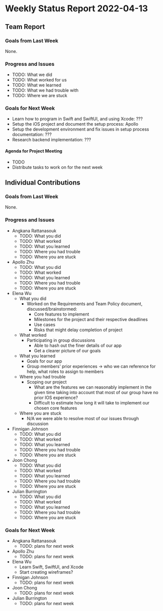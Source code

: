 # Weekly Status Report 2022-04-13

## Team Report

### Goals from Last Week

None.

### Progress and Issues

- TODO: What we did
- TODO: What worked for us
- TODO: What we learned
- TODO: What we had trouble with
- TODO: Where we are stuck

### Goals for Next Week

- Learn how to program in Swift and SwiftUI, and using Xcode: ???
- Setup the iOS project and document the setup process: Apollo
- Setup the development environment and fix issues in setup process documentation: ???
- Research backend implementation: ???

#### Agenda for Project Meeting

- TODO
- Distribute tasks to work on for the next week

## Individual Contributions

### Goals from Last Week

None.

### Progress and Issues

- Angkana Rattanasouk
    - TODO: What you did
    - TODO: What worked
    - TODO: What you learned
    - TODO: Where you had trouble
    - TODO: Where you are stuck
- Apollo Zhu
    - TODO: What you did
    - TODO: What worked
    - TODO: What you learned
    - TODO: Where you had trouble
    - TODO: Where you are stuck
- Elena Wu
    - What you did
        - Worked on the Requirements and Team Policy document, discussed/brainstormed:
            - Core features to implement
            - Milestones for the project and their respective deadlines
            - Use cases 
            - Risks that might delay completion of project
    - What worked
        - Participating in group discussions
            - Able to hash out the finer details of our app
            - Get a clearer picture of our goals 
    - What you learned
        - Goals for our app
        - Group members' prior experiences -> who we can reference for help, what roles to assign to members 
    - Where you had trouble
        - Scoping our project
            - What are the features we can reasonably implement in the given time taking into account that most of our group have no prior IOS experience?
            - Difficult to estimate how long it will take to implement our chosen core features
    - Where you are stuck
        - N/A we were able to resolve most of our issues through discussion
- Finnigan Johnson
    - TODO: What you did
    - TODO: What worked
    - TODO: What you learned
    - TODO: Where you had trouble
    - TODO: Where you are stuck
- Joon Chong
    - TODO: What you did
    - TODO: What worked
    - TODO: What you learned
    - TODO: Where you had trouble
    - TODO: Where you are stuck
- Julian Burrington
    - TODO: What you did
    - TODO: What worked
    - TODO: What you learned
    - TODO: Where you had trouble
    - TODO: Where you are stuck

### Goals for Next Week

- Angkana Rattanasouk
    - TODO: plans for next week
- Apollo Zhu
    - TODO: plans for next week
- Elena Wu
    - Learn Swift, SwiftUI, and Xcode
    - Start creating wireframes?
- Finnigan Johnson
    - TODO: plans for next week
- Joon Chong
    - TODO: plans for next week
- Julian Burrington
    - TODO: plans for next week
